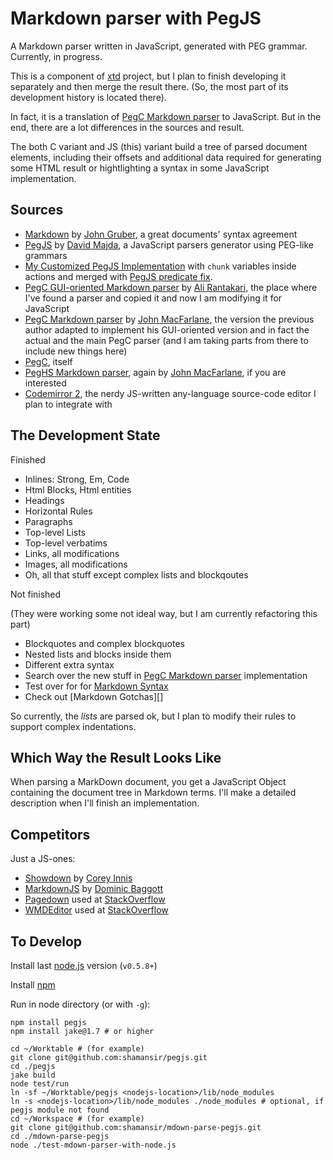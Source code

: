 Markdown parser with PegJS
==========================

A Markdown parser written in JavaScript, generated with PEG grammar. Currently, in progress.

This is a component of [xtd][xtd-md] project, but I plan to finish developing it separately and then merge the result there. (So, the most part of its development history is located there). 

In fact, it is a translation of [PegC Markdown parser][] to JavaScript. But in the end, there are a lot differences in the sources and result.

The both C variant and JS (this) variant build a tree of parsed document elements, including their offsets and additional data required for generating some HTML result or hightlighting a syntax in some JavaScript implementation. 

Sources
-------

* [Markdown][] by [John Gruber][], a great documents' syntax agreement
* [PegJS][] by [David Majda][], a JavaScript parsers generator using PEG-like grammars
* [My Customized PegJS Implementation][] with `chunk` variables inside actions and merged with [PegJS predicate fix][].  
* [PegC GUI-oriented Markdown parser][] by [Ali Rantakari][], the place where I've found a parser and copied it and now I am modifying it for JavaScript
* [PegC Markdown parser][] by [John MacFarlane][], the version the previous author adapted to implement his GUI-oriented version and in fact the actual and the main PegC parser (and I am taking parts from there to include new things here)
* [PegC][], itself
* [PegHS Markdown parser][], again by [John MacFarlane][], if you are interested
* [Codemirror 2][], the nerdy JS-written any-language source-code editor I plan to integrate with

The Development State
---------------------

Finished

* Inlines: Strong, Em, Code
* Html Blocks, Html entities
* Headings
* Horizontal Rules
* Paragraphs
* Top-level Lists
* Top-level verbatims
* Links, all modifications
* Images, all modifications
* Oh, all that stuff except complex lists and blockqoutes

Not finished

(They were working some not ideal way, but I am currently refactoring this part)

* Blockquotes and complex blockquotes
* Nested lists and blocks inside them
* Different extra syntax
* Search over the new stuff in [PegC Markdown parser][] implementation
* Test over for for [Markdown Syntax][]
* Check out [Markdown Gotchas][]

So currently, the *lists* are parsed ok, but I plan to modify their rules to support complex indentations. 

Which Way the Result Looks Like
-------------------------------

When parsing a MarkDown document, you get a JavaScript Object containing the document tree in Markdown terms. I'll make a detailed description when I'll finish an implementation.

Competitors
-----------

Just a JS-ones:

* [Showdown][] by [Corey Innis][]
* [MarkdownJS][] by [Dominic Baggott][]
* [Pagedown][] used at [StackOverflow][]
* [WMDEditor][] used at [StackOverflow][]

To Develop
----------

Install last [node.js][] version (`v0.5.8+`)

Install [npm][]

Run in node directory (or with `-g`):

    npm install pegjs
    npm install jake@1.7 # or higher

    cd ~/Worktable # (for example)
    git clone git@github.com:shamansir/pegjs.git
    cd ./pegjs
    jake build
    node test/run
    ln -sf ~/Worktable/pegjs <nodejs-location>/lib/node_modules
    ln -s <nodejs-location>/lib/node_modules ./node_modules # optional, if pegjs module not found
    cd ~/Workspace # (for example) 
    git clone git@github.com:shamansir/mdown-parse-pegjs.git
    cd ./mdown-parse-pegjs
    node ./test-mdown-parser-with-node.js

[xtd-md]: https://github.com/shamansir/xtd/tree/master/sources/assets/mdown-parse-pegjs

[Markdown]: http://daringfireball.net/projects/markdown/syntax
[Markdown Syntax]: http://daringfireball.net/projects/markdown/syntax
[Codemirror 2]: http://codemirror.net/

[PegC]: http://fossil.wanderinghorse.net/repos/pegc/index.cgi/index
[PegJS]: http://pegjs.majda.cz
[My Customized PegJS Implementation]: https://github.com/shamansir/pegjs
[PegJS predicate fix]: https://github.com/jdarpinian/pegjs

[PegC Markdown Parser]: https://github.com/jgm/peg-markdown
[PegC GUI-oriented Markdown parser]: http://hasseg.org/peg-markdown-highlight/
[PegHS Markdown Parser]: https://github.com/jgm/markdown-peg

[John Gruber]: http://daringfireball.net/
[John MacFarlane]: http://johnmacfarlane.net/
[David Majda]: http://majda.cz/en/
[Ali Rantakari]: http://hasseg.org
[Dominic Baggott]: http://www.evilstreak.co.uk/
[Corey Innis]: http://coolerator.net/

[Showdown]: https://github.com/coreyti/showdown
[MarkdownJS]: https://github.com/evilstreak/markdown-js/blob/master/lib/markdown.js
[Pagedown]: http://code.google.com/p/pagedown/
[WMDEditor]: http://code.google.com/p/wmd/
[StackOverflow]: http://stackoverflow.com/

[node.js]: http://nodejs.org/#download
[npm]: http://npmjs.org/
